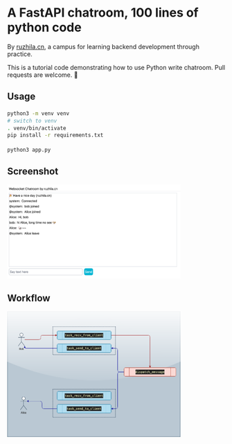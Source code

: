 # A FastAPI chatroom, 100 lines of python code

By [ruzhila.cn](http://ruzhila.cn/?from=github_fastapi_chatroom), a campus for learning backend development through practice.

This is a tutorial code demonstrating how to use Python write chatroom. Pull requests are welcome. 👏

## Usage
```bash
python3 -m venv venv
# switch to venv
. venv/bin/activate
pip install -r requirements.txt

python3 app.py

```
## Screenshot
<img src="./screenshot.png" width="400">

## Workflow
<img src="./workflow.png" width="400">